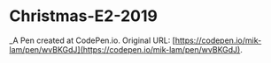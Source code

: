 # Christmas-E2-2019
 _A Pen created at CodePen.io. Original URL: [https://codepen.io/mik-lam/pen/wvBKGdJ](https://codepen.io/mik-lam/pen/wvBKGdJ).

 